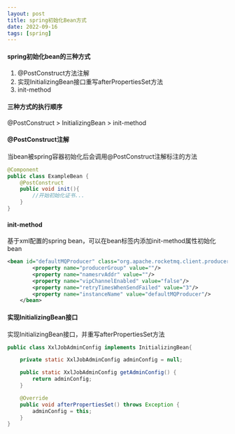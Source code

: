 ```yaml
---
layout: post
title: spring初始化Bean方式
date: 2022-09-16
tags: [spring]
---
```


#### spring初始化bean的三种方式
1. @PostConstruct方法注解
2. 实现InitializingBean接口重写afterPropertiesSet方法
3. init-method

#### 三种方式的执行顺序
@PostConstruct > InitializingBean > init-method

#### @PostConstruct注解
当bean被spring容器初始化后会调用@PostConstruct注解标注的方法
```java
@Component
public class ExampleBean {
    @PostConstruct    
    public void init(){
        //开始初始化证书...
    }  
}
```

#### init-method
基于xml配置的spring bean，可以在bean标签内添加init-method属性初始化bean
```xml
<bean id="defaultMQProducer" class="org.apache.rocketmq.client.producer.DefaultMQProducer" init-method="start" destroy-method="shutdown">
        <property name="producerGroup" value=""/>
        <property name="namesrvAddr" value=""/>
        <property name="vipChannelEnabled" value="false"/>
        <property name="retryTimesWhenSendFailed" value="3"/>
        <property name="instanceName" value="defaultMQProducer"/>
    </bean>
```

#### 实现InitializingBean接口
实现InitializingBean接口，并重写afterPropertiesSet方法
```java
public class XxlJobAdminConfig implements InitializingBean{

    private static XxlJobAdminConfig adminConfig = null;

    public static XxlJobAdminConfig getAdminConfig() {
        return adminConfig;
    }

    @Override
    public void afterPropertiesSet() throws Exception {
        adminConfig = this;
    }
}
```
